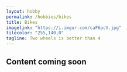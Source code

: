 ```yaml
---
layout: hobby
permalink: /hobbies/bikes
title: Bikes
imagelink: "https://i.imgur.com/caF6pcV.jpg"
tilecolor: "255,140,0"
tagline: Two wheels is better than 4
---
```

## Content coming soon
